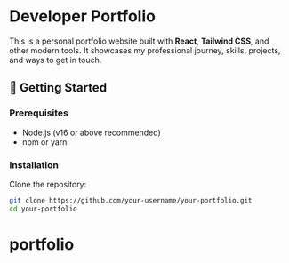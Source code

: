 # Developer Portfolio

This is a personal portfolio website built with **React**, **Tailwind CSS**, and other modern tools. It showcases my professional journey, skills, projects, and ways to get in touch.

## 🚀 Getting Started

### Prerequisites

- Node.js (v16 or above recommended)
- npm or yarn

### Installation

Clone the repository:

```bash
git clone https://github.com/your-username/your-portfolio.git
cd your-portfolio
```
# portfolio
